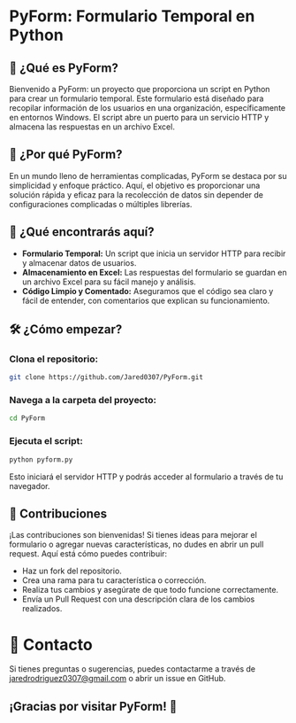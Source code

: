 # PyForm: Formulario Temporal en Python
## 🚀 ¿Qué es PyForm?
Bienvenido a PyForm: un proyecto que proporciona un script en Python para crear un formulario temporal. Este formulario está diseñado para recopilar información de los usuarios en una organización, específicamente en entornos Windows. El script abre un puerto para un servicio HTTP y almacena las respuestas en un archivo Excel.

## 🌟 ¿Por qué PyForm?
En un mundo lleno de herramientas complicadas, PyForm se destaca por su simplicidad y enfoque práctico. Aquí, el objetivo es proporcionar una solución rápida y eficaz para la recolección de datos sin depender de configuraciones complicadas o múltiples librerías.

## 📁 ¿Qué encontrarás aquí?
- **Formulario Temporal:** Un script que inicia un servidor HTTP para recibir y almacenar datos de usuarios.
- **Almacenamiento en Excel:** Las respuestas del formulario se guardan en un archivo Excel para su fácil manejo y análisis.
- **Código Limpio y Comentado:** Aseguramos que el código sea claro y fácil de entender, con comentarios que explican su funcionamiento.

## 🛠️ ¿Cómo empezar?

### Clona el repositorio:
```bash
git clone https://github.com/Jared0307/PyForm.git
```
### Navega a la carpeta del proyecto:
 ```bash
cd PyForm
 ```
### Ejecuta el script:
```bash
python pyform.py
```
Esto iniciará el servidor HTTP y podrás acceder al formulario a través de tu navegador.

## 📝 Contribuciones
¡Las contribuciones son bienvenidas! Si tienes ideas para mejorar el formulario o agregar nuevas características, no dudes en abrir un pull request. Aquí está cómo puedes contribuir:

- Haz un fork del repositorio.
- Crea una rama para tu característica o corrección.
- Realiza tus cambios y asegúrate de que todo funcione correctamente.
- Envía un Pull Request con una descripción clara de los cambios realizados.
# 💬 Contacto
Si tienes preguntas o sugerencias, puedes contactarme a través de jaredrodriguez0307@gmail.com o abrir un issue en GitHub.

## ¡Gracias por visitar PyForm! 🚀
